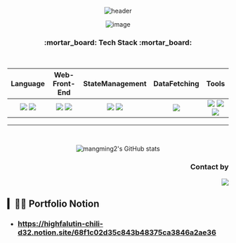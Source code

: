 <div align="center">
  
![header](https://capsule-render.vercel.app/api?type=wave&color=auto&height=300&section=header&text=LEE%20JiHo&fontSize=90)
  
  ![image](https://user-images.githubusercontent.com/59263564/179875728-db55bb89-e665-4f05-8799-4f10743896d5.png)


</div>

<div align="center">
  
  <h3>:mortar_board: Tech Stack :mortar_board:</h3>
  
</div>

<br />

<div align="center">
 
|Language|Web-Front-End|StateManagement|DataFetching|Tools|
|:---:|:---:|:---:|:---:|:---:|
|<img src="https://img.shields.io/badge/JavaScript-F7DF1E?style=flat-square&logo=javascript&logoColor=black"/> <img src="https://img.shields.io/badge/TypeScript-3178C6?style=flat-square&logo=TypeScript&logoColor=black"/>| <img src="https://img.shields.io/badge/React-61DAFB?style=flat-square&logo=React&logoColor=black"/> <img src="https://img.shields.io/badge/Next.js-black?style=flat-square&logo=next.js&logoColor=white"/>|<img src="https://img.shields.io/badge/Recoil-blue?style=flat-square&logoColor=white"/> <img src="https://img.shields.io/badge/Redux-764ABC?style=flat-square&logo=redux&logoColor=white"/> | <img src="https://img.shields.io/badge/ReactQuery-FF4154?style=flat-square&logo=ReactQuery&logoColor=white"/>|<img src="https://img.shields.io/badge/Slack-4a154b?style=flat-square&logo=Slack&logoColor=white"/> <img src="https://img.shields.io/badge/Notion-black?style=flat-square&logo=Notion&logoColor=white"/> <img src="https://img.shields.io/badge/Figma-a259ff?style=flat-square&logo=Figma&logoColor=white"/>

--- 
  

</div>

<div align="center">
  <br/>
  
![mangming2's GitHub stats](https://github-readme-stats.vercel.app/api?username=mangming2&show_icons=true&theme=default)

  </div>
  
  <div align="center">
  

  
  
  
  </div>

<div align="right">
  
  <h3>Contact by</h3>
  <a href="https://instagram.com/ps_noback?igshid=YmMyMTA2M2Y=" target="_blank">
  <img src="https://img.shields.io/badge/Instagram-E4405F?style=flat-square&logo=Instagram&logoColor=white"/>
  </a>
  
   
  </div>
  
  ## ▎🧑‍💻 Portfolio Notion
- ### https://highfalutin-chili-d32.notion.site/68f1c02d35c843b48375ca3846a2ae36
